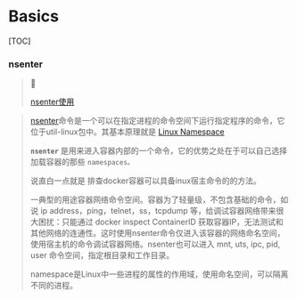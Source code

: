 # Basics

[TOC]



### nsenter

>  :link:
>
>  [nsenter使用](https://www.cnblogs.com/edeny/p/15247306.html) 

> [nsenter](https://man7.org/linux/man-pages/man1/nsenter.1.html)命令是一个可以在指定进程的命令空间下运行指定程序的命令，它位于util-linux包中。其基本原理就是 [Linux Namespace](http://chengqian90.com/Linux%E5%86%85%E6%A0%B8/Linux-Namespace%E7%AE%80%E4%BB%8B.html) 
>
> **`nsenter`** 是用来进入容器内部的一个命令，它的优势之处在于可以自己选择加载容器的那些 `namespaces。`
>
> 说直白一点就是 排查docker容器可以具备inux宿主命令的的方法。
>
> 一典型的用途容器网络命令空间。容器为了轻量级，不包含基础的命令，如说 ip address，ping，telnet，ss，tcpdump 等，给调试容器网络带来很大困扰：只能通过 docker inspect ContainerID 获取容器IP，无法测试和其他网络的连通性。这时使用nsenter命令仅进入该容器的网络命名空间，使用宿主机的命令调试容器网络。nsenter也可以进入 mnt, uts, ipc, pid, user 命令空间，指定根目录和工作目录。
>
> namespace是Linux中一些进程的属性的作用域，使用命名空间，可以隔离不同的进程。






